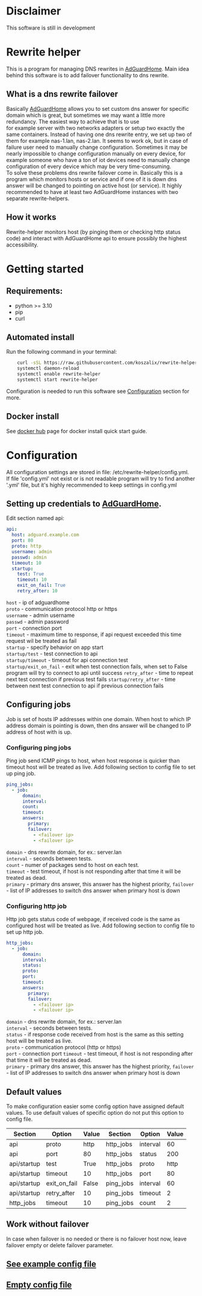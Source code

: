 # Disclaimer
This software is still in development

# Rewrite helper
This is a program for managing DNS rewrites in [AdGuardHome](https://github.com/AdguardTeam/AdGuardHome). Main idea 
behind this software is to add failover functionality to dns rewrite.

## What is a dns rewrite failover
Basically [AdGuardHome](https://github.com/AdguardTeam/AdGuardHome) allows you to set custom dns answer for specific 
domain which is great, but sometimes we may want a little more redundancy. The easiest way to achieve that is to use  
for example server with two networks adapters or setup two exactly the same containers. Instead of having one dns 
rewrite entry, we set up two of them for example nas-1.lan, nas-2.lan. It seems to work ok, but in case of failure user 
need to manually change configuration. Sometimes it may be nearly impossible to change configuration manually on every
device, for example someone who have a ton of iot devices need to manually change configuration of every device which 
may be very time-consuming.  
To solve these problems dns rewrite failover come in. Basically this is a program which monitors hosts or service and if 
one of it is down dns answer will be changed to pointing on active host (or service). It highly recommended to have at 
least two AdGuardHome instances with two separate rewrite-helpers.

## How it works
Rewrite-helper monitors host (by pinging them or checking http status code) and interact with AdGuardHome api to ensure 
possibly the highest accessibility.


# Getting started

## Requirements:
 - python >= 3.10
 - pip
 - curl

## Automated install
Run the following command  in your terminal:
```sh
    curl -sSL https://raw.githubusercontent.com/koszalix/rewrite-helper/main/install.sh | sh
    systemctl daemon-reload
    systemctl enable rewrite-helper
    systemctl start rewrite-helper
```
Configuration is needed to run this software see [Configuration](#Configuration) section for more.

## Docker install
See [docker hub](https://hub.docker.com/repository/docker/koszalix/rewrite-helper#Quickstart) page for docker install quick start guide.

# Configuration
All configuration settings are stored in file: /etc/rewrite-helper/config.yml.    
If file 'config.yml' not exist or is not readable program will try to find
another '.yml' file, but it's highly recommended to keep settings in config.yml  

## Setting up credentials to [AdGuardHome](https://github.com/AdguardTeam/AdGuardHome).
Edit section named api:
```yaml
api:
  host: adguard.example.com
  port: 80
  proto: http
  username: admin
  passwd: admin
  timeout: 10
  startup:
    test: True
    timeout: 10
    exit_on_fail: True
    retry_after: 10

```
`host` - ip of adguardhome  
`proto` - communication protocol http or https  
`username` - admin username  
`passwd` - admin password  
`port` - connection port  
`timeout` - maximum time to response, if api request exceeded this time request wil be treated as fail   
`startup` - specify behavior on app start  
`startup/test` - test connection to api   
`startup/timeout` - timeout for api connection test  
`startup/exit_on_fail` - exit when test connection fails, when set to False program will try to connect to api until success 
`retry_after` - time to repeat next test connection if previous test fails
`startup/retry_after` - time between next test connection to api if previous connection fails

## Configuring jobs
Job is set of hosts IP addresses within one domain. When host to which IP address domain is pointing is down, then dns
answer will be changed to IP address of host with is up. 
### Configuring ping jobs
Ping job send ICMP pings to host, when host response is quicker than timeout host will be treated as live. Add following 
section to config file to set up ping job.
```yaml
ping_jobs:
  - job:
      domain: 
      interval: 
      count: 
      timeout: 
      answers:
        primary: 
        failover:
          - <failover ip>
          - <failover ip>
```
`domain` - dns rewrite domain, for ex.: server.lan  
`interval` - seconds between tests.  
`count` - numer of packages send to host on each test.  
`timeout` - test timeout, if host is not responding after that time it will be treated as dead.  
`primary` - primary dns answer, this answer has the highest priority, 
`failover` - list of IP addresses to switch dns answer when primary host is down  

### Configuring http job
Http job gets status code of webpage, if received code is the same as configured host will be treated as live. 
Add following section to config file to set up http job. 
```yaml
http_jobs:
  - job:
      domain: 
      interval: 
      status: 
      proto: 
      port:
      timeout:
      answers:
        primary: 
        failover:
          - <failover ip>
          - <failover ip>
```
`domain` - dns rewrite domain, for ex.: server.lan  
`interval` - seconds between tests.  
`status` - if response code received from host is the same as this setting host will be treated as live.  
`proto` - communication protocol (http or https)  
`port` - connection port
`timeout` - test timeout, if host is not responding after that time it will be treated as dead.  
`primary` - primary dns answer, this answer has the highest priority, 
`failover` - list of IP addresses to switch dns answer when primary host is down  

## Default values
To make configuration easier some config option have assigned default values. To use default values of specific option
do not put this option to config file.

| Section     | Option       | Value | Section   | Option   | Value |
|-------------|--------------|-------|-----------|----------|-------|
| api         | proto        | http  | http_jobs | interval | 60    |
| api         | port         | 80    | http_jobs | status   | 200   |
| api/startup | test         | True  | http_jobs | proto    | http  |
| api/startup | timeout      | 10    | http_jobs | port     | 80    |
| api/startup | exit_on_fail | False | ping_jobs | interval | 60    |
| api/startup | retry_after  | 10    | ping_jobs | timeout  | 2     |
| http_jobs   | timeout      | 10    | ping_jobs | count    | 2     |
 

## Work without failover
In case when failover is no needed or there is no failover host now, leave failover empty or delete failover parameter.

## [See example config file](https://github.com/koszalix/rewrite-helper/blob/main/templates/example_config.yml)
## [Empty config file](https://github.com/koszalix/rewrite-helper/blob/main/templates/config_clear.yml)



